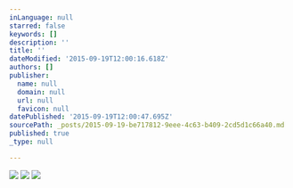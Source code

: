 ```yaml
---
inLanguage: null
starred: false
keywords: []
description: ''
title: ''
dateModified: '2015-09-19T12:00:16.618Z'
authors: []
publisher:
  name: null
  domain: null
  url: null
  favicon: null
datePublished: '2015-09-19T12:00:47.695Z'
sourcePath: _posts/2015-09-19-be717812-9eee-4c63-b409-2cd5d1c66a40.md
published: true
_type: null

---
```

![](https://the-grid-user-content.s3-us-west-2.amazonaws.com/860bb95a-0989-408a-8279-e7cda11df257.png)
![](https://the-grid-user-content.s3-us-west-2.amazonaws.com/c858e724-6067-428d-82d9-78fdf84748d6.png)
![](https://the-grid-user-content.s3-us-west-2.amazonaws.com/3ae91e70-9dd5-48cf-ad0d-89cfca45b955.png)
